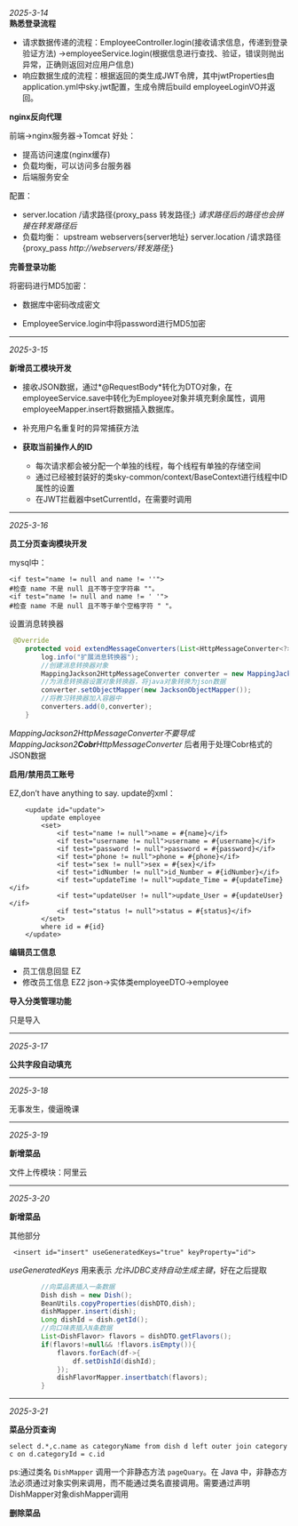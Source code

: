 *2025-3-14*  
**熟悉登录流程**  

- 请求数据传递的流程：EmployeeController.login(接收请求信息，传递到登录验证方法) ->employeeService.login(根据信息进行查找、验证，错误则抛出异常，正确则返回对应用户信息)  
- 响应数据生成的流程：根据返回的类生成JWT令牌，其中jwtProperties由application.yml中sky.jwt配置，生成令牌后build employeeLoginVO并返回。

**nginx反向代理**

前端->nginx服务器->Tomcat
好处：

- 提高访问速度(nginx缓存)
- 负载均衡，可以访问多台服务器
- 后端服务安全

配置：

- server.location /请求路径{proxy_pass  转发路径;}  *请求路径后的路径也会拼接在转发路径后*
- 负载均衡：
	upstream webservers{server地址}
	server.location /请求路径{proxy_pass  *http://webservers/转发路径;*}

**完善登录功能**

将密码进行MD5加密：

- 数据库中密码改成密文

- EmployeeService.login中将password进行MD5加密


----

*2025-3-15*

**新增员工模块开发**

- 接收JSON数据，通过*@RequestBody*转化为DTO对象，在employeeService.save中转化为Employee对象并填充剩余属性，调用employeeMapper.insert将数据插入数据库。

- 补充用户名重复时的异常捕获方法

- **获取当前操作人的ID**
	- 每次请求都会被分配一个单独的线程，每个线程有单独的存储空间
	- 通过已经被封装好的类sky-common/context/BaseContext进行线程中ID属性的设置
	- 在JWT拦截器中setCurrentId，在需要时调用

----

*2025-3-16*

**员工分页查询模块开发**

mysql中：

```mysql
<if test="name != null and name != ''"> 
#检查 name 不是 null 且不等于空字符串 ""。
<if test="name != null and name != ' '"> 
#检查 name 不是 null 且不等于单个空格字符 " "。
```

设置消息转换器

```java
 @Override
    protected void extendMessageConverters(List<HttpMessageConverter<?>> converters) {
        log.info("扩展消息转换器");
        //创建消息转换器对象
        MappingJackson2HttpMessageConverter converter = new MappingJackson2HttpMessageConverter();
        //为消息转换器设置对象转换器，将java对象转换为json数据
        converter.setObjectMapper(new JacksonObjectMapper());
        //将教习转换器加入容器中
        converters.add(0,converter);
    }
```

*MappingJackson2HttpMessageConverter不要导成MappingJackson2**Cobr**HttpMessageConverter*
后者用于处理Cobr格式的JSON数据

**启用/禁用员工账号**

EZ,don’t have anything to say.
update的xml：

```mysql
    <update id="update">
        update employee
        <set>
            <if test="name != null">name = #{name}</if>
            <if test="username != null">username = #{username}</if>
            <if test="password != null">password = #{password}</if>
            <if test="phone != null">phone = #{phone}</if>
            <if test="sex != null">sex = #{sex}</if>
            <if test="idNumber != null">id_Number = #{idNumber}</if>
            <if test="updateTime != null">update_Time = #{updateTime}</if>
            <if test="updateUser != null">update_User = #{updateUser}</if>
            <if test="status != null">status = #{status}</if>
        </set>
        where id = #{id}
    </update>
```

**编辑员工信息**

- 员工信息回显 EZ
- 修改员工信息 EZ2 json->实体类employeeDTO->employee

**导入分类管理功能**

只是导入

----

*2025-3-17*

**公共字段自动填充**

----

*2025-3-18*

无事发生，傻逼晚课

----

*2025-3-19*

**新增菜品**

文件上传模块：阿里云

----

*2025-3-20*

**新增菜品**

其他部分

```mysql
 <insert id="insert" useGeneratedKeys="true" keyProperty="id">
```

*useGeneratedKeys* 用来表示 *允许JDBC支持自动生成主键*，好在之后提取

```java
		//向菜品表插入一条数据
        Dish dish = new Dish();
        BeanUtils.copyProperties(dishDTO,dish);
        dishMapper.insert(dish);
        Long dishId = dish.getId();
        //向口味表插入N条数据
        List<DishFlavor> flavors = dishDTO.getFlavors();
        if(flavors!=null&& !flavors.isEmpty()){
            flavors.forEach(df->{
                df.setDishId(dishId);
            });
            dishFlavorMapper.insertbatch(flavors);
        }
```

----

*2025-3-21*

**菜品分页查询**

```mysql
select d.*,c.name as categoryName from dish d left outer join category c on d.categoryId = c.id
```

ps:通过类名 `DishMapper` 调用一个非静态方法 `pageQuary`。在 Java 中，非静态方法必须通过对象实例来调用，而不能通过类名直接调用。需要通过声明DishMapper对象dishMapper调用

**删除菜品**






